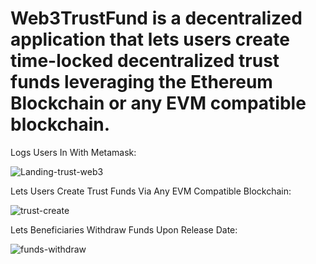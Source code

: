 # Web3TrustFund is a decentralized application that lets users create time-locked decentralized trust funds leveraging the Ethereum Blockchain or any EVM compatible blockchain.

Logs Users In With Metamask:

![Landing-trust-web3](https://user-images.githubusercontent.com/95720340/167284990-2e39c7d1-9a02-4756-b847-2b25c2ce32fb.png)

Lets Users Create Trust Funds Via Any EVM Compatible Blockchain:

![trust-create](https://user-images.githubusercontent.com/95720340/167285049-eac4beec-840b-49e1-b1f3-ff29f92cd96d.png)

Lets Beneficiaries Withdraw Funds Upon Release Date:

![funds-withdraw](https://user-images.githubusercontent.com/95720340/167285095-520f1ff0-206f-4fca-b068-5d7d99b0e77b.png)







